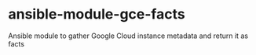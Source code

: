 # ansible-module-gce-facts
Ansible module to gather Google Cloud instance metadata and return it as facts
